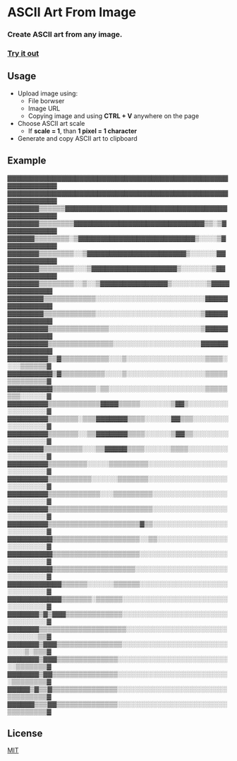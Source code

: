 # ASCII Art From Image

### Create ASCII art from any image.

### [Try it out](https://mitchelpl.github.io/ASCII-Art-From-Image/)

## Usage
* Upload image using:
    * File borwser
    * Image URL
    * Copying image and using **CTRL + V** anywhere on the page
* Choose ASCII art  scale 
    * If **scale = 1**, than **1 pixel = 1 character**
* Generate and copy ASCII art to clipboard

## Example
▓▓▓▓▓▓▓▓▓▓▓▓▓▓▓▓▓▓▓▓▓▓▓▓▓▓▓▓▓▓▓▓▓▓▓▓▓▓▓▓▓▓▓▓▓▓▓▓▓▓▓▓▓▓▓▓▓▓▓▓
▓▓▓▓▓▓▓▓▓▓▓▓▓▓▓▓▓▓▓▓▓▓▓▓▓▓▓▓▓▓▓▓▓▓▓▓▓▓▓▓▓▓▓▓▓▓▓▓▓▓▓▓▓▓▓▓▓▓▓▓
▓▓▓▓▓▓▓▒▒▒▒▒▒▓▓▓▓▓▓▓▓▓▓▓▓▓▓▓▓▓▓▓▓▓▓▓▓▓▓▓▓▓▓▓▓▓▓▓▓▓▓▓▓▓▓▓▓▓▓▓
▓▓▓▓▓▓▓▒▒▒▒▒▒▒▒▓▓▓▓▓▓▓▓▓▓▓▓▓▓▓▓▓▓▓▓▓▓▓▓▓▓▓▓▓▒▒░▒▓▓▓▓▓▓▓▓▓▓▓▓
▓▓▓▓▓▓▒▒▒▒▒▒▒▒░▒▓▓▓▓▓▓▓▓▓▓▓▓▓▓▓▓▓▓▓▓▓▓▓▓▓▓▒░░░░▒▓▓▓▓▓▓▓▓▓▓▓▓
▓▓▓▓▓▓▓▒▒▒▒▒▒▒▒░░▒▓▓▓▓▓▓▓▓▓▓▓▓▓▓▓▓▓▓▓▓▓▓▒░░░░░░▓▓▓▓▓▓▓▓▓▓▓▓▓
▓▓▓▓▓▓▓▒▒▒▒▒▒▒▒░░░▒▓▓▓▓▓▓▓▓▓▓▓▓▓▓▓▓▓▓▓▒░░░░░░░▒▓▓▓▓▓▓▓▓▓▓▓▓▓
▓▓▓▓▓▓▓▒▒▒▒▒▒▒▒░░▒░░▒▓▓▓▓▓▓▓▓▓▓▓▓▓▓▓▒░░░░░░░░▒▓▓▓▓▓▓▓▓▓▓▓▓▓▓
▓▓▓▓▓▓▓▓▒▒▒▒▒▒▒▒▒▒▒▒░░░░░░░░░░░░░░░░░░░░░░░░░▓▓▓▓▓▓▓▓▓▓▓▓▓▓▓
▓▓▓▓▓▓▓▓▒▒▒▒▒▒▒▒▒▒▒▒░░░░░░░░░░░░░░░░░░░░░░░░▒▓▓▓▓▓▓▓▓▓▓▓▓▓▓▓
▓▓▓▓▓▓▓▓▓▒▒▒▒▒▒▒▒▒▒▒▒▒▒░░░░░░░░░░░░░░░░░░░░░▒▓▓▓▓▓▓▓▓▓▓▓▓▓▓▓
▓▓▓▓▓▓▓▓▓▒▒▒▒▒▒▒▒▒▒▒▒▒▒▒░░░░░░░░░░░░░░░░░░░░▓▓▓▓▓▓▓▓▓▓▓▓▓▓▓▓
▓▓▓▓▓▓▓▓▓▒▒▓▒▒▒▒▒▒▒▒▒▒▒░░░▒░░░░░░░░░░░░░░░░░░▒▒▒▒░░░░▒▒▒▒▒▒▓
▓▓▓▓▓▓▓▓▓▓▒▓▒▒▒▒▒▒▒▒▒▒░░░░▒░░░░░░░░░░░░░░░░░░▒▒▒▒▒▒▒▒▒▒▒▒▒▒▓
▓▓▓▓▓▓▓▓▓▓▒▒▒▒▒▒▒▒▒▒░▒▒░░░░░░░░░░░░░░░░░░░░░░▒▒▒▒▒▒▒▒░░░░░░▓
▓▓▓▓▓▓▓▓▓▒▒▒▒▒▒▒▒▒▒▒▒▓▓▓▓▒▒▒▒▒░░░░░░░▒▓▓▒░░░░░░░░░░░░░░░░░░▓
▓▓▓▓▓▓▓▓▓▒▒▒▒▒▒▒░▒▒▒▓▓▓▓▓▓▓▒▒▒▒░░░░░░▓▓▒▒▒░░░░░░░░░░░░░░░░░▓
▓▓▓▓▓▓▓▓▓▒▒▒▒▒▒▒░░▒▒▓▓▓▓▓▓▓▒▒▒▒░░░░░░▒▓▓▒▒░░░░░░░░░░░░░░░░░▓
▓▓▓▓▓▓▓▓▒▒▒▒▒▒▒▒▒░░░▒▒▓▓▓▓▓▒▒▒▒░░░░░░▒▒▒▒░░░░░░░░░░░░░░░░░░▓
▓▓▓▓▓▓▓▓▓▒▒▒▒▒▒▒▒▒░░░░░▒▒▒▒▒▒▒▒▒░░░░░░░░░░░░░░░░░░░░░░░░░░░▓
▓▓▓▓▓▓▓▓▓▒▒▒▒▒▒▒▒▒▒░░░░░░▒▒▒▒▒▒▒░░░░░░░░░░░░░░░░░░░░░░░░░░░▓
▓▓▓▓▓▓▓▓▓▒▒▒▒▒▒▒▒▒▒▒▒░░░▒▒▒▒▒▒▒▒▒░░░░░░░░░░░░░░░░░░░░░░░░░░▓
▓▓▓▓▓▓▓▓▓▒▒▒▒▒▒▒▒▒▒▒▒▒▒▒▒▒▒▒▒▒▒▒▒░░░░░░░░░░░░░░░░░░░░░░░░░░▓
▓▓▓▓▓▓▓▓▓▒▒▒▒▒▒▒▒▒▒▒▒▒▒▒▒▒▒▒▒▒▓▒▒░░░░░░░░░░░░░░░░░░░░░░░░░░▓
▓▓▓▓▓▓▓▓▓▓▒▒▒▒▒▒▒▒▒▒▒▒▒▒▒▒▒▒▒▒░░▒▒░░░░░░░░░░░░░░░░░░░░░░░░░▓
▓▓▓▓▓▓▓▓▓▓▒▒▒▒▒▒▒▒▒▒▒▒▒▒▒▒▒▒▒▒░░░░░░░░░░░░░░░░░░░░░░░░░░░░░▓
▓▓▓▓▓▓▓▓▓▓▒▒▒▒▒▒▒▒▒▒▒▒▒▒▒▒▒▒▒░░░░░░░░░░░░░░░░░░░░░░░░░░░░░░▓
▓▓▓▓▓▓▓▓▓▓▓▓▒▒▒▒▒▒░░░░░░▒▒▒▒▒▒░░░░░░░░░░░░░░░░░░░░░░░░░░░░░▓
▓▓▓▓▓▓▓▓▓▓▓▓▒▒▒▒▒▒▒░▒▒▒▒▒▒░░░░░░░░░░░░░░░░░░░░░░░░░░░░░░░░░▓
▓▓▓▓▓▓▓▒▓▒▓▓▓▒▒▒▒▒▒▒▒▒▒▒▒▒░░░░░░░░░░░░░░░░░░░░░░░░░░░░░░░░░▓
▓▓▓▓▓▓▓▒▒▒▒▒▒▒▒▒▒▒▒▒▒▒▒▒▒▒▒░░░░░░░░░░░░░░░░░░░░░░░░░░░░░░▒▒▓
▓▓▓▓▓▓▓▒▓▓▓▒▒▒▒▒▒▒▒▒▒▒▒▒▒▒░░░░░░░░░░░░░░░░░░░░░░░░░░░░▒░▒▒▒▓
▓▓▓▓▓▓▓▒▓▓▓▒▒▒▒▒▒▒▒▒▒▒▒▒▒░░░░░░░░░░░░░░░░░░░░░░░░░░░▒▒▒▒▒▒▒▓
▓▓▓▓▓▓▓▒▓▓▒▒▒▒▒▒▒▒▒▒▒▒▒▒▒░░░░░░░░░░░░░░░░░░░░░░░░░░▒▒▒▒▒▒▒▒▓
▓▓▓▓▓▒▓▒▒▓▒▒▒▒▒▒▒▒▒▒▒▒▒▒▒░░░░░░░░░░░░░░░░░░░░░░░░░▒▒▒▒▒▒▒▒▒▓
▓▓▓▓▓▓▒▒▒▓▓▒▒▒▒▒▒▒▒▒▒▒▒▒▒░░░░░░░░░░░░░░░░░░░░░░░░░▒▒▒▒▒▒▒▒▒▓

## License
[MIT](https://choosealicense.com/licenses/mit/)
